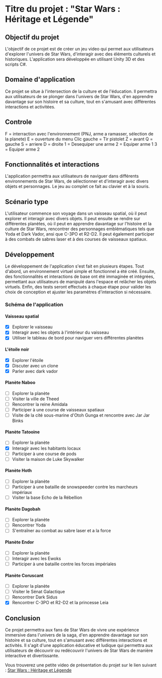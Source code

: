 # Titre du projet : "Star Wars : Héritage et Légende"

## Objectif du projet

L'objectif de ce projet est de créer un jeu video qui permet aux utilisateurs d'explorer l'univers de Star Wars, d'interagir avec des éléments culturels et historiques. L'application sera développée en utilisant Unity 3D et des scripts C#.

## Domaine d'application

Ce projet se situe à l'intersection de la culture et de l'éducation. Il permettra aux utilisateurs de se plonger dans l'univers de Star Wars, d'en apprendre davantage sur son histoire et sa culture, tout en s'amusant avec différentes interactions et activitées.

## Controle

F = interraction avec l'environnement (PNJ, arme a ramasser, sélection de la planete)
E = ouverture du menu
Clic gauche = Tir pistolet
Z = avant
Q = gauche
S = arriere
D = droite
1 = Desequiper une arme
2 = Equiper arme 1
3 = Equiper arme 2

## Fonctionnalités et interactions

L'application permettra aux utilisateurs de naviguer dans différents environnements de Star Wars, de sélectionner et d'interagir avec divers objets et personnages. Le jeu au complet ce fait au clavier et à la souris.

## Scénario type

L'utilisateur commence son voyage dans un vaisseau spatial, où il peut explorer et interagir avec divers objets. Il peut ensuite se rendre sur différentes planètes, où il peut en apprendre davantage sur l'histoire et la culture de Star Wars, rencontrer des personnages emblématiques tels que Yoda et Dark Vador, ansi que C-3PO et R2-D2. Il peut également participer à des combats de sabres laser et à des courses de vaisseaux spatiaux.

## Développement

Le développement de l'application s'est fait en plusieurs étapes. Tout d'abord, un environnement virtuel simple et fonctionnel a été créé. Ensuite, des fonctionnalités et interactions de base ont été immaginée et intégrées, permettant aux utilisateurs de manipulé dans l'espace et relâcher les objets virtuels. Enfin, des tests seront effectués à chaque étape pour valider les choix de conception et ajuster les paramètres d'interaction si nécessaire.

### Schéma de l'application

#### Vaisseau spatial

- [X] Explorer le vaisseau
- [X] Interagir avec les objets à l'intérieur du vaisseau
- [X] Utiliser le tableau de bord pour naviguer vers différentes planètes

#### L'étoile noir

- [X] Explorer l'étoile
- [X] Discuter avec un clone
- [X] Parler avec dark vador

#### Planète Naboo

- [ ] Explorer la planète
- [ ] Visiter la ville de Theed
- [ ] Rencontrer la reine Amidala
- [ ] Participer à une course de vaisseaux spatiaux
- [ ] Visite de la cité sous-marine d'Otoh Gunga et rencontre avec Jar Jar Binks

#### Planète Tatooine

- [ ] Explorer la planète
- [X] Interagir avec les habitants locaux
- [ ] Participer à une course de pods
- [ ] Visiter la maison de Luke Skywalker

#### Planète Hoth

- [ ] Explorer la planète
- [ ] Participer à une bataille de snowspeeder contre les marcheurs impériaux
- [ ] Visiter la base Echo de la Rébellion

#### Planète Dagobah

- [ ] Explorer la planète
- [ ] Rencontrer Yoda
- [ ] S'entraîner au combat au sabre laser et a la force

#### Planète Endor

- [ ] Explorer la planète
- [ ] Interagir avec les Ewoks
- [ ] Participer à une bataille contre les forces impériales

#### Planète Coruscant

- [ ] Explorer la planète
- [ ] Visiter le Sénat Galactique
- [ ] Rencontrer Dark Sidus
- [X] Rencontrer C-3PO et R2-D2 et la princesse Leia

## Conclusion

Ce projet permettra aux fans de Star Wars de vivre une expérience immersive dans l'univers de la saga, d'en apprendre davantage sur son histoire et sa culture, tout en s'amusant avec différentes interactions et activités. Il s'agit d'une application éducative et ludique qui permettra aux utilisateurs de découvrir ou redécouvrir l'univers de Star Wars de manière interactive et divertissante.

Vous trouverez une petite video de présentation du projet sur le lien suivant : [Star Wars : Héritage et Légende](./Video/video_project_star_wars.mp4)
